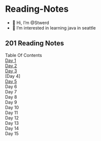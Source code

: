 # Reading-Notes
- 👋 Hi, I’m @Stwerd
- 👀 I’m interested in learning java in seattle

<!---
Stwerd/Stwerd is a ✨ special ✨ repository because its `README.md` (this file) appears on your GitHub profile.
You can click the Preview link to take a look at your changes.
--->
## 201 Reading Notes
Table Of Contents <br>
[Day 1](Class-01.md) <br>
[Day 2](Class-02.md) <br>
[Day 3](Class-03.md) <br>
[Day 4]<br>
[Day 5](Class-05.md)<br>
Day 6 <br>
Day 7 <br>
Day 8<br>
Day 9<br>
Day 10<br>
Day 11<br>
Day 12<br>
Day 13<br>
Day 14<br>
Day 15
